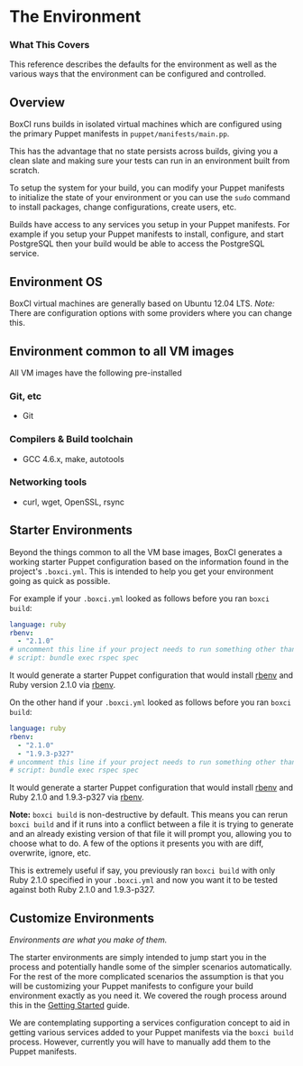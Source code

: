 # The Environment

### What This Covers

This reference describes the defaults for the environment as well as the
various ways that the environment can be configured and controlled.

## Overview

BoxCI runs builds in isolated virtual machines which are configured using the
primary Puppet manifests in `puppet/manifests/main.pp`.

This has the advantage that no state persists across builds, giving you a
clean slate and making sure your tests can run in an environment built from
scratch.

To setup the system for your build, you can modify your Puppet manifests to
initialize the state of your environment or you can use the `sudo` command to
install packages, change configurations, create users, etc.

Builds have access to any services you setup in your Puppet manifests. For
example if you setup your Puppet manifests to install, configure, and start
PostgreSQL then your build would be able to access the PostgreSQL service.

## Environment OS

BoxCI virtual machines are generally based on Ubuntu 12.04 LTS. *Note:* There
are configuration options with some providers where you can change this.

## Environment common to all VM images

All VM images have the following pre-installed

### Git, etc

- Git

### Compilers & Build toolchain

- GCC 4.6.x, make, autotools

### Networking tools

- curl, wget, OpenSSL, rsync

## Starter Environments

Beyond the things common to all the VM base images, BoxCI generates a working
starter Puppet configuration based on the information found in the project's
`.boxci.yml`. This is intended to help you get your environment going as quick
as possible.

For example if your `.boxci.yml` looked as follows before you ran `boxci
build`:

```yaml
language: ruby
rbenv:
  - "2.1.0"
# uncomment this line if your project needs to run something other than `rake`:
# script: bundle exec rspec spec
```

It would generate a starter Puppet configuration that would install
[rbenv](http://github.com/sstephenson/rbenv) and Ruby version 2.1.0 via
[rbenv](http://github.com/sstephenson/rbenv).

On the other hand if your `.boxci.yml` looked as follows before you ran `boxci
build`:

```yaml
language: ruby
rbenv:
  - "2.1.0"
  - "1.9.3-p327"
# uncomment this line if your project needs to run something other than `rake`:
# script: bundle exec rspec spec
```

It would generate a starter Puppet configuration that would install
[rbenv](http://github.com/sstephenson/rbenv) and Ruby 2.1.0 and 1.9.3-p327 via
[rbenv](http://github.com/sstephenson/rbenv).

**Note:** `boxci build` is non-destructive by default. This means you can
rerun `boxci build` and if it runs into a conflict between a file it is trying
to generate and an already existing version of that file it will prompt you,
allowing you to choose what to do. A few of the options it presents you with are
diff, overwrite, ignore, etc.

This is extremely useful if say, you previously ran `boxci build` with only
Ruby 2.1.0 specified in your `.boxci.yml` and now you want it to be tested
against both Ruby 2.1.0 and 1.9.3-p327.

## Customize Environments

*Environments are what you make of them.* 

The starter environments are simply intended to jump start you in the process
and potentially handle some of the simpler scenarios automatically. For the
rest of the more complicated scenarios the assumption is that you will be
customizing your Puppet manifests to configure your build environment exactly
as you need it. We covered the rough process around this in the [Getting
Started](/guides/getting_started#step-five%3A-iterate-on-the-environment)
guide.

We are contemplating supporting a services configuration concept to aid in
getting various services added to your Puppet manifests via the `boxci build`
process. However, currently you will have to manually add them to the Puppet
manifests.
